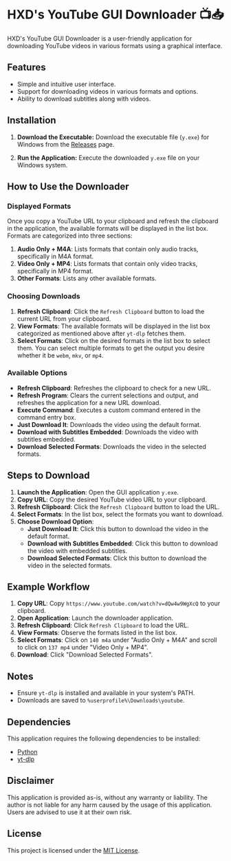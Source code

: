 # HXD's YouTube GUI Downloader 📺📥

HXD's YouTube GUI Downloader is a user-friendly application for downloading YouTube videos in various formats using a graphical interface.

## Features

- Simple and intuitive user interface.
- Support for downloading videos in various formats and options.
- Ability to download subtitles along with videos.

## Installation

1. **Download the Executable:** Download the executable file (`y.exe`) for Windows from the [Releases](https://github.com/himanshuxd/HXD-yt-dlp-GUI/releases/) page.

2. **Run the Application:** Execute the downloaded `y.exe` file on your Windows system.

## How to Use the Downloader

### Displayed Formats

Once you copy a YouTube URL to your clipboard and refresh the clipboard in the application, the available formats will be displayed in the list box. Formats are categorized into three sections:

1. **Audio Only + M4A**: Lists formats that contain only audio tracks, specifically in M4A format.
2. **Video Only + MP4**: Lists formats that contain only video tracks, specifically in MP4 format.
3. **Other Formats**: Lists any other available formats.

### Choosing Downloads

1. **Refresh Clipboard**: Click the `Refresh Clipboard` button to load the current URL from your clipboard.
2. **View Formats**: The available formats will be displayed in the list box categorized as mentioned above after `yt-dlp` fetches them.
3. **Select Formats**: Click on the desired formats in the list box to select them. You can select multiple formats to get the output you desire whether it be `webm`, `mkv`, or `mp4`.

### Available Options

- **Refresh Clipboard**: Refreshes the clipboard to check for a new URL.
- **Refresh Program**: Clears the current selections and output, and refreshes the application for a new URL download.
- **Execute Command**: Executes a custom command entered in the command entry box.
- **Just Download It**: Downloads the video using the default format.
- **Download with Subtitles Embedded**: Downloads the video with subtitles embedded.
- **Download Selected Formats**: Downloads the video in the selected formats.

## Steps to Download

1. **Launch the Application**: Open the GUI application `y.exe`.
2. **Copy URL**: Copy the desired YouTube video URL to your clipboard.
3. **Refresh Clipboard**: Click the `Refresh Clipboard` button to load the URL.
4. **Select Formats**: In the list box, select the formats you want to download.
5. **Choose Download Option**:
    - **Just Download It**: Click this button to download the video in the default format.
    - **Download with Subtitles Embedded**: Click this button to download the video with embedded subtitles.
    - **Download Selected Formats**: Click this button to download the video in the selected formats.

## Example Workflow

1. **Copy URL**: Copy `https://www.youtube.com/watch?v=dQw4w9WgXcQ` to your clipboard.
2. **Open Application**: Launch the downloader application.
3. **Refresh Clipboard**: Click `Refresh Clipboard` to load the URL.
4. **View Formats**: Observe the formats listed in the list box.
5. **Select Formats**: Click on `140 m4a` under "Audio Only + M4A" and scroll to click on `137 mp4` under "Video Only + MP4".
6. **Download**: Click "Download Selected Formats".

## Notes

- Ensure `yt-dlp` is installed and available in your system's PATH.
- Downloads are saved to `%userprofile%\Downloads\youtube`.

## Dependencies

This application requires the following dependencies to be installed:

- [Python](https://www.python.org/downloads/)
- [yt-dlp](https://github.com/yt-dlp/yt-dlp) 

## Disclaimer

This application is provided as-is, without any warranty or liability. The author is not liable for any harm caused by the usage of this application. Users are advised to use it at their own risk.

## License

This project is licensed under the [MIT License](https://github.com/himanshuxd/HXD-yt-dlp-GUI/blob/main/LICENSE).
